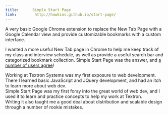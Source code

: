 ```yaml
---
title:      Simple Start Page
link:        http://hawkins.github.io/start-page/
---
```


A very basic Google Chrome extension to replace the New Tab Page with a Google Calendar view and provide customizable bookmarks with a custom interface.

I wanted a more useful New Tab page in Chrome to help me keep track of my class and interview schedule, as well as provide a useful search bar and categorized bookmark collection.
Simple Start Page was the answer, and <a href="https://chrome.google.com/webstore/detail/simple-start-page/penpdmhpelafnfaeidigoapommfeoeai" target="_blank">a number of users agree</a>!

<p class="quote">
    Working at Textron Systems was my first exposure to web development.
    There I learned basic JavaScript and JQuery development, and had an itch to learn more about web dev.
    <br/>
    Simple Start Page was my first foray into the great world of web dev, and I used it to learn and practice concepts to help my work at Textron.
    <br/>
    Writing it also taught me a good deal about distribution and scalable design through a number of rookie mistakes.
</p>
